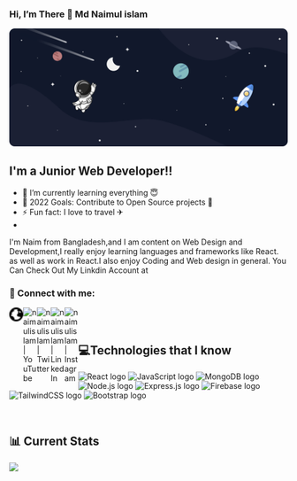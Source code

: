 
### Hi, I’m There 👋 Md Naimul islam
<img className="p-3" src="https://github.com/Naimcoder/Naimcoder/blob/main/top-bg.png" alt="" />


## I'm a Junior Web Developer!!

- 🌱 I’m currently learning everything 😇
- 🥅 2022 Goals: Contribute  to Open Source projects 📝
- ⚡ Fun fact: I love to travel ✈
- 
I'm Naim from Bangladesh,and I am content on Web Design and Development,I really enjoy learning  languages and frameworks like React.
as well as work in React.I also enjoy Coding and Web design in general. You Can Check Out My Linkdin Account at




### 🔗 Connect with me:
<img align="left" alt="naimulislam" width="25px" src="https://raw.githubusercontent.com/iconic/open-iconic/master/svg/globe.svg" />
<img align="left" alt="naimulislam | YouTube" width="25px" src="https://cdn.jsdelivr.net/npm/simple-icons@v3/icons/youtube.svg" />
<img align="left" alt="naimulislam | Twitter" width="25px" src="https://cdn.jsdelivr.net/npm/simple-icons@v3/icons/twitter.svg" />
<img align="left" alt="naimulislam | LinkedIn" width="25px" src="https://cdn.jsdelivr.net/npm/simple-icons@v3/icons/linkedin.svg" />
<img align="left" alt="naimulislam | Instagram" width="25px" src="https://cdn.jsdelivr.net/npm/simple-icons@v3/icons/instagram.svg" />

<br />


<br />

## 💻Technologies that I know
<span><img src="https://img.shields.io/badge/-React-090909?style=for-the-badge&logo=React&logoColor=#61DAFB" alt="React logo" title="React" height="30" /></span>
<span><img src="https://img.shields.io/badge/-JavaScript-090909?style=for-the-badge&logo=JavaScript&logoColor=#F7DF1E" alt="JavaScript logo" title="JavaScript" height="30" /></span>
<span><img src="https://img.shields.io/badge/MongoDB-090909?logo=mongodb&logoColor=#47A248" alt="MongoDB logo" title="MongoDB" height="30" /></span>
<span><img src="https://img.shields.io/badge/Node.js-090909?logo=node.js&logoColor=#00F200" alt="Node.js logo" title="Node.js" height="30" /></span>
<span><img src="https://img.shields.io/badge/Express-090909?logo=express&logoColor=#FFFFFF" alt="Express.js logo" title="Express.js" height="30" /></span>
<span><img src="https://img.shields.io/badge/Firebase-090909?logo=firebase&logoColor=#FFCA28" alt="Firebase logo" title="Firebase" height="30" /></span><br/>
<span><img src="https://img.shields.io/badge/Tailwind%20CSS-090909?logo=tailwind-css&logoColor=#38B2AC" alt="TailwindCSS logo" title="TailwindCSS" height="30" /></span>
<span><img src="https://img.shields.io/badge/Bootstrap-090909?logo=bootstrap&logoColor=#7952B3" alt="Bootstrap logo" title="Bootstrap" height="30" /></span>

<br />




## 📊 Current Stats
<a href="#" title="Trungquandev">
    <img width="434" src="https://github-readme-stats.vercel.app/api?username=Naim&show_icons=true&theme=radical" />
  </a>










